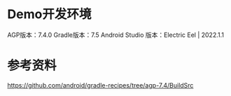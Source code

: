 # Demo开发环境
AGP版本：7.4.0
Gradle版本：7.5
Android Studio 版本：Electric Eel | 2022.1.1 

# 参考资料
https://github.com/android/gradle-recipes/tree/agp-7.4/BuildSrc